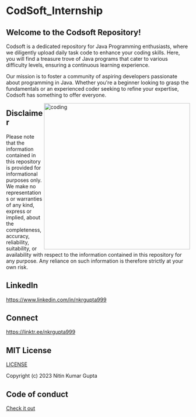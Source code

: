 # CodSoft_Internship
## Welcome to the Codsoft Repository!

Codsoft is a dedicated repository for Java Programming enthusiasts, where we diligently upload daily task code to enhance your coding skills. Here, you will find a treasure trove of Java programs that cater to various difficulty levels, ensuring a continuous learning experience.

Our mission is to foster a community of aspiring developers passionate about programming in Java. Whether you're a beginner looking to grasp the fundamentals or an experienced coder seeking to refine your expertise, Codsoft has something to offer everyone.

<img align="right" alt="coding" width="400" src="https://assets.zyrosite.com/cdn-cgi/image/format=auto,w=608,fit=crop,q=95/Aq20eV79zLfpXV6b/logo-png-mnl7npnlXjHPl9KV.png">

## Disclaimer

Please note that the information contained in this repository is provided for informational purposes only. We make no representations or warranties of any kind, express or implied, about the completeness, accuracy, reliability, suitability, or availability with respect to the information contained in this repository for any purpose. Any reliance on such information is therefore strictly at your own risk.


## LinkedIn
https://www.linkedin.com/in/nkrgupta999

## Connect 
https://linktr.ee/nkrgupta999

## MIT License
[LICENSE](LICENSE)

Copyright (c) 2023 Nitin Kumar Gupta

## Code of conduct
[Check it out](Code_of_Conduct.md)


